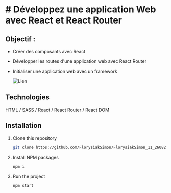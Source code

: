 # # Développez une application Web avec React et React Router

## Objectif :

- Créer des composants avec React
- Développer les routes d'une application web avec React Router
- Initialiser une application web avec un framework

  ![Lien](https://i.gyazo.com/1b87499fe18f4352543b62fc047af1c9.jpg)

## Technologies

HTML / SASS / React / React Router / React DOM

## Installation

1. Clone this repository
   ```sh
   git clone https://github.com/FlorysiakSimon/FlorysiakSimon_11_26082021
   ```
2. Install NPM packages
   ```sh
   npm i
   ```
3. Run the project
   ```sh
   npm start
   ```
